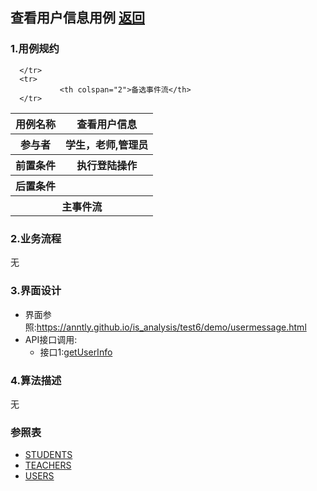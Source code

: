 ## 查看用户信息用例 [返回](../README.MD)

### 1.用例规约

<table>
      <tr>
			   <th>用例名称</th>
			   <th>查看用户信息</th>
      </tr>
      <tr>
			   <th>参与者</th>
			   <th>学生，老师,管理员</th>
      </tr>
      <tr>
			   <th>前置条件</th>
			   <th>执行登陆操作</th>
      </tr>
      <tr>
			   <th>后置条件</th>
			   <th></th>
      </tr>
      <tr>
			   <th colspan="2">主事件流</th>
      </tr>
      <tr>

      </tr>
      <tr>
			   <th colspan="2">备选事件流</th>
      </tr>
</table>

### 2.业务流程
无

### 3.界面设计
* 界面参照:https://anntly.github.io/is_analysis/test6/demo/usermessage.html
* API接口调用:
  * 接口1:[getUserInfo](../接口/getUserInfo.md)

### 4.算法描述
无

### 参照表
* [STUDENTS](../数据库设计.md/#STUDENTS)
* [TEACHERS](../数据库设计.md/#TEACHERS)
* [USERS](../数据库设计.md/#USERS)
